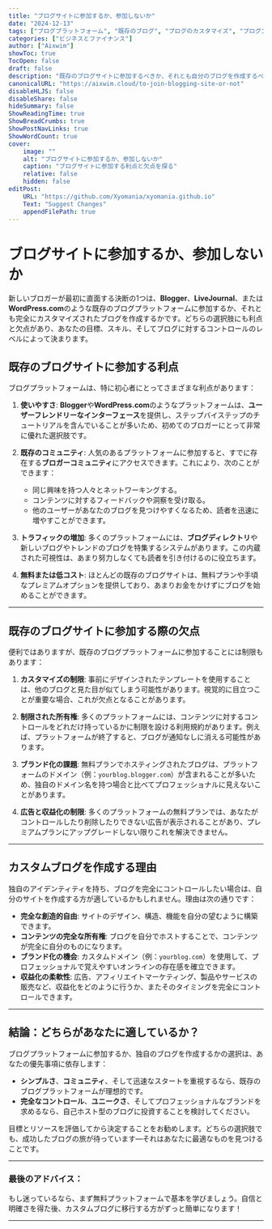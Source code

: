 ```yaml
---
title: "ブログサイトに参加するか、参加しないか"
date: "2024-12-13"
tags: ["ブログプラットフォーム", "既存のブログ", "ブログのカスタマイズ", "ブログコミュニティ"]
categories: ["ビジネスとファイナンス"]
author: ["Aixwim"]
showToc: true
TocOpen: false
draft: false
description: "既存のブログサイトに参加するべきか、それとも自分のブログを作成するべきか。両方の選択肢の利点と欠点を学びましょう。"
canonicalURL: "https://aixwim.cloud/to-join-blogging-site-or-not"
disableHLJS: false
disableShare: false
hideSummary: false
ShowReadingTime: true
ShowBreadCrumbs: true
ShowPostNavLinks: true
ShowWordCount: true
cover:
    image: ""
    alt: "ブログサイトに参加するか、参加しないか"
    caption: "ブログサイトに参加する利点と欠点を探る"
    relative: false
    hidden: false
editPost:
    URL: "https://github.com/Xyomania/xyomania.github.io"
    Text: "Suggest Changes"
    appendFilePath: true
---
```


# ブログサイトに参加するか、参加しないか

新しいブロガーが最初に直面する決断の1つは、**Blogger**、**LiveJournal**、または**WordPress.com**のような既存のブログプラットフォームに参加するか、それとも完全にカスタマイズされたブログを作成するかです。どちらの選択肢にも利点と欠点があり、あなたの目標、スキル、そしてブログに対するコントロールのレベルによって決まります。

## 既存のブログサイトに参加する利点

ブログプラットフォームは、特に初心者にとってさまざまな利点があります：

1. **使いやすさ**: **Blogger**や**WordPress.com**のようなプラットフォームは、**ユーザーフレンドリーなインターフェース**を提供し、ステップバイステップのチュートリアルを含んでいることが多いため、初めてのブロガーにとって非常に優れた選択肢です。

2. **既存のコミュニティ**: 人気のあるプラットフォームに参加すると、すでに存在する**ブロガーコミュニティ**にアクセスできます。これにより、次のことができます：
   - 同じ興味を持つ人々とネットワーキングする。
   - コンテンツに対するフィードバックや洞察を受け取る。
   - 他のユーザーがあなたのブログを見つけやすくなるため、読者を迅速に増やすことができます。

3. **トラフィックの増加**: 多くのプラットフォームには、**ブログディレクトリ**や新しいブログやトレンドのブログを特集するシステムがあります。この内蔵された可視性は、あまり努力しなくても読者を引き付けるのに役立ちます。

4. **無料または低コスト**: ほとんどの既存のブログサイトは、無料プランや手頃なプレミアムオプションを提供しており、あまりお金をかけずにブログを始めることができます。

---

## 既存のブログサイトに参加する際の欠点

便利ではありますが、既存のブログプラットフォームに参加することには制限もあります：

1. **カスタマイズの制限**: 事前にデザインされたテンプレートを使用することは、他のブログと見た目が似てしまう可能性があります。視覚的に目立つことが重要な場合、これが欠点となることがあります。

2. **制限された所有権**: 多くのプラットフォームには、コンテンツに対するコントロールをどれだけ持っているかに制限を設ける利用規約があります。例えば、プラットフォームが終了すると、ブログが通知なしに消える可能性があります。

3. **ブランド化の課題**: 無料プランでホスティングされたブログは、プラットフォームのドメイン（例：`yourblog.blogger.com`）が含まれることが多いため、独自のドメイン名を持つ場合と比べてプロフェッショナルに見えないことがあります。

4. **広告と収益化の制限**: 多くのプラットフォームの無料プランでは、あなたがコントロールしたり削除したりできない広告が表示されることがあり、プレミアムプランにアップグレードしない限りこれを解決できません。

---

## カスタムブログを作成する理由

独自のアイデンティティを持ち、ブログを完全にコントロールしたい場合は、自分のサイトを作成する方が適しているかもしれません。理由は次の通りです：

- **完全な創造的自由**: サイトのデザイン、構造、機能を自分の望むように構築できます。
- **コンテンツの完全な所有権**: ブログを自分でホストすることで、コンテンツが完全に自分のものになります。
- **ブランド化の機会**: カスタムドメイン（例：`yourblog.com`）を使用して、プロフェッショナルで覚えやすいオンラインの存在感を確立できます。
- **収益化の柔軟性**: 広告、アフィリエイトマーケティング、製品やサービスの販売など、収益化をどのように行うか、またそのタイミングを完全にコントロールできます。

---

## 結論：どちらがあなたに適しているか？

ブログプラットフォームに参加するか、独自のブログを作成するかの選択は、あなたの優先事項に依存します：

- **シンプルさ**、**コミュニティ**、そして迅速なスタートを重視するなら、既存のブログプラットフォームが理想的です。
- **完全なコントロール**、**ユニークさ**、そしてプロフェッショナルなブランドを求めるなら、自己ホスト型のブログに投資することを検討してください。

目標とリソースを評価してから決定することをお勧めします。どちらの選択肢でも、成功したブログの旅が待っています—それはあなたに最適なものを見つけることです。

---

### 最後のアドバイス：
もし迷っているなら、まず無料プラットフォームで基本を学びましょう。自信と明確さを得た後、カスタムブログに移行する方がずっと簡単になります！

---
